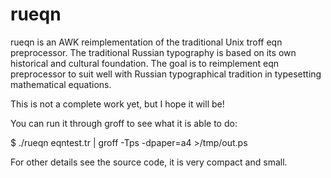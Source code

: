 rueqn
=====

rueqn is an AWK reimplementation of the traditional Unix troff eqn preprocessor.
The traditional Russian typography is based on its own historical and cultural
foundation. The goal is to reimplement eqn preprocessor to suit well with
Russian typographical tradition in typesetting mathematical equations.

This is not a complete work yet, but I hope it will be!

You can run it through groff to see what it is able to do:

 $ ./rueqn eqntest.tr | groff -Tps -dpaper=a4 >/tmp/out.ps

For other details see the source code, it is very compact and small.
